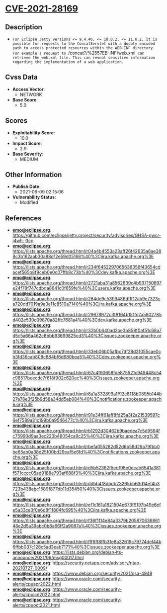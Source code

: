 
# [CVE-2021-28169](https://github.com/eclipse/jetty.project/security/advisories/GHSA-gwcr-j4wh-j3cq)

## Description

- `For Eclipse Jetty versions <= 9.4.40, <= 10.0.2, <= 11.0.2, it is possible for requests to the ConcatServlet with a doubly encoded path to access protected resources within the WEB-INF directory. For example a request to `/concat?/%2557EB-INF/web.xml` can retrieve the web.xml file. This can reveal sensitive information regarding the implementation of a web application.`

## Cvss Data

- **Access Vector**:
  - NETWORK
- **Base Score**:
  - 5.0

## Scores

- **Exploitability Score**:
  - 10.0
- **Impact Score**:
  - 2.9
- **Base Severity**:
  - MEDIUM

## Other Information

- **Publish Date**:
  - 2021-06-09 02:15:06
- **Vulnerability Status**:
  - Modified

## References

- **emo@eclipse.org**: https://github.com/eclipse/jetty.project/security/advisories/GHSA-gwcr-j4wh-j3cq
- **emo@eclipse.org**: https://lists.apache.org/thread.html/r04a4b4553a23aff26f42635a6ae388c3b162aab30a88d12e59d05168%40%3Cjira.kafka.apache.org%3E
- **emo@eclipse.org**: https://lists.apache.org/thread.html/r234f6452297065636356f43654cdacef565b8f9ceb0e0c07ffb8c73b%40%3Cdev.kafka.apache.org%3E
- **emo@eclipse.org**: https://lists.apache.org/thread.html/r2721aba31a8562639c4b937150897e24f78f747cdbda8641c0f659fe%40%3Cusers.kafka.apache.org%3E
- **emo@eclipse.org**: https://lists.apache.org/thread.html/r284de9c5399486dfff12ab9e7323ca720dd7019a9a3e11c8510a7140%40%3Cjira.kafka.apache.org%3E
- **emo@eclipse.org**: https://lists.apache.org/thread.html/r29678972c3f8164b151fd7a5802785d402e530c09870a82ffc7681a4%40%3Cdev.kafka.apache.org%3E
- **emo@eclipse.org**: https://lists.apache.org/thread.html/r32b0b640ad2be3b858f0af51c68a7d5c5a66a462c8bbb93699825cd3%40%3Cissues.zookeeper.apache.org%3E
- **emo@eclipse.org**: https://lists.apache.org/thread.html/r33eb06b05afbc7df28d31055cae0cb3fd36cab808c884bf6d680bea5%40%3Cdev.zookeeper.apache.org%3E
- **emo@eclipse.org**: https://lists.apache.org/thread.html/r67c4f90658fde875521c949448c54c98517beecdc7f618f902c620ec%40%3Cissues.zookeeper.apache.org%3E
- **emo@eclipse.org**: https://lists.apache.org/thread.html/r8a1a332899a1f92c8118b0895b144b27a78e3f25b9d58a34dd5eb084%40%3Cnotifications.zookeeper.apache.org%3E
- **emo@eclipse.org**: https://lists.apache.org/thread.html/r91e34ff61aff8fd25a3f2a21539597c6ef7589a31c199b0a9546477c%40%3Cjira.kafka.apache.org%3E
- **emo@eclipse.org**: https://lists.apache.org/thread.html/rb1292d30462b9baedea7c5d9594fc75990d9aa0ec223b48054ca9c25%40%3Cjira.kafka.apache.org%3E
- **emo@eclipse.org**: https://lists.apache.org/thread.html/rbefa055282d52d6b58d29a79fbb0be65ab0a38d25f00bd29eaf5e6fd%40%3Cnotifications.zookeeper.apache.org%3E
- **emo@eclipse.org**: https://lists.apache.org/thread.html/rd5b52362f5edf98e0dcab6541a381f571cccc05ad9188e793af688f3%40%3Cjira.kafka.apache.org%3E
- **emo@eclipse.org**: https://lists.apache.org/thread.html/rddbb4f8d5db23265bb63d14ef4b3723b438abc1589f877db11d35450%40%3Cissues.zookeeper.apache.org%3E
- **emo@eclipse.org**: https://lists.apache.org/thread.html/ref1c161a1621504e673f9197b49e6efe5a33ce3f0e6d8f1f804fc695%40%3Cjira.kafka.apache.org%3E
- **emo@eclipse.org**: https://lists.apache.org/thread.html/rf36f1114e84a3379b20587063686148e2d5a39abc0b8a66ff2a9087a%40%3Cissues.zookeeper.apache.org%3E
- **emo@eclipse.org**: https://lists.apache.org/thread.html/rfff6ff8ffb31e8a32619c79774def44b6ffbb037c128c5ad3eab7171%40%3Cissues.zookeeper.apache.org%3E
- **emo@eclipse.org**: https://lists.debian.org/debian-lts-announce/2021/06/msg00017.html
- **emo@eclipse.org**: https://security.netapp.com/advisory/ntap-20210727-0009/
- **emo@eclipse.org**: https://www.debian.org/security/2021/dsa-4949
- **emo@eclipse.org**: https://www.oracle.com/security-alerts/cpuapr2022.html
- **emo@eclipse.org**: https://www.oracle.com/security-alerts/cpujan2022.html
- **emo@eclipse.org**: https://www.oracle.com/security-alerts/cpuoct2021.html
